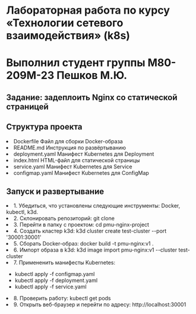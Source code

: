 # Лабораторная работа по курсу «Технологии сетевого взаимодействия» (k8s)
# Выполнил студент группы М80-209М-23 Пешков М.Ю.

<h2>Задание: задеплоить Nginx со статической страницей</h2>


<h2>Структура проекта</h2>
    <li>Dockerfile Файл для сборки Docker-образа</li>
    <li>README.md Инструкция по развёртыванию</li>
    <li>deployment.yaml Манифест Kubernetes для Deployment</li>
    <li>index.html HTML-файл для статической страницы</li>
    <li>service.yaml  Манифест Kubernetes для Service</li>
    <li>configmap.yaml Манифест Kubernetes для ConfigMap</li>


<h2>Запуск и развертывание</h2>
    <li>1. Убедиться, что установлены следующие инструменты: Docker, kubectl, k3d.</li>
    <li>2. Склонировать репозиторий: git clone <URL-репозитория></li>
    <li>3. Перейти в папку с проектом: cd pmu-nginx-project</li>
    <li>4. Создать кластер k3d: k3d cluster create test-cluster --port '30001:30001'</li>
    <li>5. Сборать Docker-образ: docker build -t pmu-nginx:v1 .</li>
    <li>6. Импорт образа в k3d: k3d image import pmu-nginx:v1 --cluster test-cluster</li>
    <li>7. Примененить манифесты Kubernetes:</li>
    <ul>
        <li>kubectl apply -f configmap.yaml</li>
        <li>kubectl apply -f deployment.yaml</li>
        <li>kubectl apply -f service.yaml</li>
    </ul>
    <li>8. Проверить работу: kubectl get pods</li>
    <li>9. Открыть веб-браузер и перейти по адресу: http://localhost:30001</li>
